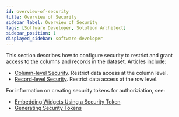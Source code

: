 ```yaml
---
id: overview-of-security
title: Overview of Security
sidebar_label: Overview of Security
tags: [Software Developer, Solution Architect]
sidebar_position: 1
displayed_sidebar: software-developer
---
```


This section describes how to configure security to restrict and grant access to the columns and records in the dataset. Articles include:
* [Column-level Security](column-level-security.md). Restrict data access at the column level. 
* [Record-level Security](record-level-security.md). Restrict data access at the row level. 


For information on creating security tokens for authoriziation, see:
* [Embedding Widgets Using a Security Token](../04-Embedding%20Qrvey%20Widgets/embedding-widgets-security-token.md)
* [Generating Security Tokens](../06-Working%20with%20Qrvey%20APIs/generating-security-tokens.md)
